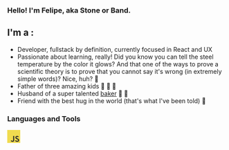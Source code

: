 ### Hello! I'm Felipe, aka Stone or Band.

## I'm a :
- Developer, fullstack by definition, currently focused in React and UX
- Passionate about learning, really! Did you know you can tell the steel temperature by the color it glows? And that one of the ways to prove a scientific theory is to prove that you cannot say it's wrong (in extremely simple words)? Nice, huh? 📖
- Father of three amazing kids 🧒 👧 👦
- Husband of a super talented [baker](https://deulicias.com) 🍰 💝
- Friend with the best hug in the world (that's what I've been told) 🤗
  
### Languages and Tools

![JavaScript](/icons/js.png "Javascript")
